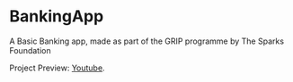 # BankingApp
A Basic Banking app, made as part of the GRIP programme by The Sparks Foundation 

Project Preview: [Youtube](https://youtu.be/D3POdprpveY).
